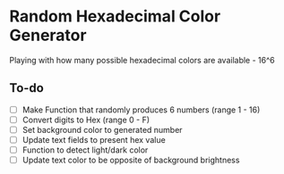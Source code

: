 # Random Hexadecimal Color Generator

 Playing with how many possible hexadecimal colors are available - 16^6

 ## To-do
- [ ] Make Function that randomly produces 6 numbers (range 1 - 16)
- [ ] Convert digits to Hex (range 0 - F)
- [ ] Set background color to generated number
- [ ] Update text fields to present hex value
- [ ] Function to detect light/dark color
- [ ] Update text color to be opposite of background brightness

